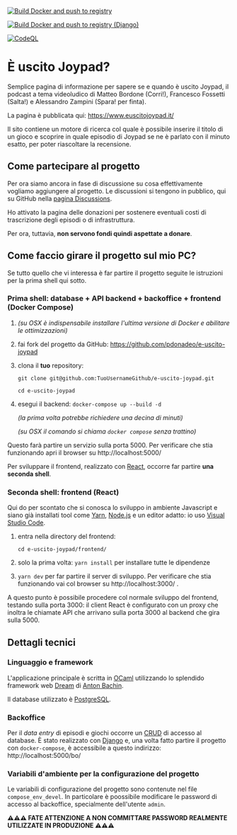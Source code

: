 [![Build Docker and push to registry](https://github.com/pdonadeo/e-uscito-joypad/actions/workflows/docker-image-dream.yml/badge.svg)](https://github.com/pdonadeo/e-uscito-joypad/actions/workflows/docker-image-dream.yml)

[![Build Docker and push to registry (Django)](https://github.com/pdonadeo/e-uscito-joypad/actions/workflows/docker-image-django.yml/badge.svg?branch=main)](https://github.com/pdonadeo/e-uscito-joypad/actions/workflows/docker-image-django.yml)

[![CodeQL](https://github.com/pdonadeo/e-uscito-joypad/actions/workflows/codeql-analysis.yml/badge.svg?branch=main)](https://github.com/pdonadeo/e-uscito-joypad/actions/workflows/codeql-analysis.yml)

# È uscito Joypad?

Semplice pagina di informazione per sapere se e quando è uscito Joypad, il podcast a tema videoludico di Matteo Bordone (Corri!), Francesco Fossetti (Salta!) e Alessandro Zampini (Spara! per finta).

La pagina è pubblicata qui: https://www.euscitojoypad.it/

Il sito contiene un motore di ricerca col quale è possibile inserire il titolo di un gioco e scoprire in quale episodio di Joypad se ne è parlato con il minuto esatto, per poter riascoltare la recensione.

## Come partecipare al progetto

Per ora siamo ancora in fase di discussione su cosa effettivamente vogliamo aggiungere al progetto. Le discussioni si tengono in pubblico, qui su GitHub nella [pagina Discussions](https://github.com/pdonadeo/e-uscito-joypad/discussions).

Ho attivato la pagina delle donazioni per sostenere eventuali costi di trascrizione degli episodi o di infrastruttura.

Per ora, tuttavia, **non servono fondi quindi aspettate a donare**.

## Come faccio girare il progetto sul mio PC?

Se tutto quello che vi interessa è far partire il progetto seguite le istruzioni per la prima shell qui sotto.

### Prima shell: database + API backend + backoffice + frontend (Docker Compose)

1. _(su OSX è indispensabile installare l'ultima versione di Docker e abilitare le ottimizzazioni)_

2. fai fork del progetto da GitHub: https://github.com/pdonadeo/e-uscito-joypad

3. clona il **tuo** repository:

   `git clone git@github.com:TuoUsernameGithub/e-uscito-joypad.git`

   `cd e-uscito-joypad`

4. esegui il backend: `docker-compose up --build -d`

   _(la prima volta potrebbe richiedere una decina di minuti)_

   _(su OSX il comando si chiama `docker compose` senza trattino)_

Questo farà partire un servizio sulla porta 5000. Per verificare che stia funzionando apri il browser su http://localhost:5000/

Per sviluppare il frontend, realizzato con [React](https://reactjs.org/), occorre far partire **una seconda shell**.

### Seconda shell: frontend (React)

Qui do per scontato che si conosca lo sviluppo in ambiente Javascript e siano già installati tool come [Yarn](https://yarnpkg.com/), [Node.js](https://nodejs.org/en/) e un editor adatto: io uso [Visual Studio Code](https://code.visualstudio.com/).

1. entra nella directory del frontend:

   `cd e-uscito-joypad/frontend/`

2. solo la prima volta: `yarn install` per installare tutte le dipendenze

3. `yarn dev` per far partire il server di sviluppo. Per verificare che stia funzionando vai col browser su http://localhost:3000/ .

A questo punto è possibile procedere col normale sviluppo del frontend, testando sulla porta 3000: il client React è configurato con un proxy che inoltra le chiamate API che arrivano sulla porta 3000 al backend che gira sulla 5000.

## Dettagli tecnici

### Linguaggio e framework

L'applicazione principale è scritta in [OCaml](https://ocaml.org/) utilizzando lo splendido framework web [Dream](https://aantron.github.io/dream/) di [Anton Bachin](https://github.com/aantron).

Il database utilizzato è [PostgreSQL](https://www.postgresql.org/).

### Backoffice

Per il _data entry_ di episodi e giochi occorre un [CRUD](https://en.wikipedia.org/wiki/Create,_read,_update_and_delete) di accesso al database. È stato realizzato con [Django](https://www.djangoproject.com/) e, una volta fatto partire il progetto con `docker-compose`, è accessibile a questo indirizzo: http://localhost:5000/bo/

### Variabili d'ambiente per la configurazione del progetto

Le variabili di configurazione del progetto sono contenute nel file `compose_env_devel`. In particolare è poossibile modificare le password di accesso al backoffice, specialmente dell'utente `admin`.

**⚠️⚠️⚠️ FATE ATTENZIONE A NON COMMITTARE PASSWORD REALMENTE UTILIZZATE IN PRODUZIONE ⚠️⚠️⚠️**
